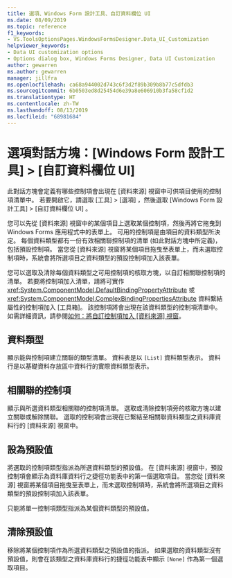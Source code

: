 ```yaml
---
title: 選項、Windows Form 設計工具、自訂資料欄位 UI
ms.date: 08/09/2019
ms.topic: reference
f1_keywords:
- VS.ToolsOptionsPages.WindowsFormsDesigner.Data_UI_Customization
helpviewer_keywords:
- Data UI customization options
- Options dialog box, Windows Forms Designer, Data UI Customization
author: gewarren
ms.author: gewarren
manager: jillfra
ms.openlocfilehash: ca68a944002d743c6f3d2f89b309b8b77c5dfdb3
ms.sourcegitcommit: 6b0503ed8d25454d6e39a8e606910b3fa58cf1d2
ms.translationtype: HT
ms.contentlocale: zh-TW
ms.lasthandoff: 08/13/2019
ms.locfileid: "68981684"
---
```

# <a name="options-dialog-box-windows-forms-designer--data-ui-customization"></a>選項對話方塊：[Windows Form 設計工具] > [自訂資料欄位 UI]

此對話方塊會定義有哪些控制項會出現在 [資料來源] 視窗中可供項目使用的控制項清單中。 若要開啟它，請選取 [工具]   > [選項]  ，然後選取 [Windows Form 設計工具]   > [自訂資料欄位 UI]  。

您可以先從 [資料來源] 視窗中的某個項目上選取某個控制項，然後再將它拖曳到 Windows Forms 應用程式中的表單上。 可用的控制項是由項目的資料類型所決定。 每個資料類型都有一份有效相關聯控制項的清單 (如此對話方塊中所定義)，包括預設控制項。 當您從 [資料來源] 視窗將某個項目拖曳至表單上，而未選取控制項時，系統會將所選項目之資料類型的預設控制項加入該表單。

您可以選取及清除每個資料類型之可用控制項的核取方塊，以自訂相關聯控制項的清單。 若要將控制項加入清單，請將可實作 <xref:System.ComponentModel.DefaultBindingPropertyAttribute> 或 <xref:System.ComponentModel.ComplexBindingPropertiesAttribute> 資料繫結屬性的控制項加入 [工具箱]。 該控制項將會出現在該資料類型的控制項清單中。 如需詳細資訊，請參閱[如何：將自訂控制項加入 [資料來源] 視窗](../..//data-tools/add-custom-controls-to-the-data-sources-window.md)。

## <a name="data-type"></a>資料類型

顯示能與控制項建立關聯的類型清單。 資料表是以 `[List]` 資料類型表示。 資料行是以基礎資料存放區中資料行的實際資料類型表示。

## <a name="associated-controls"></a>相關聯的控制項

顯示與所選資料類型相關聯的控制項清單。 選取或清除控制項旁的核取方塊以建立關聯或解除關聯。 選取的控制項會出現在已繫結至相關聯資料類型之資料庫資料行的 [資料來源] 視窗中。

## <a name="set-default"></a>設為預設值

將選取的控制項類型指派為所選資料類型的預設值。 在 [資料來源] 視窗中，預設控制項會顯示為資料庫資料行之捷徑功能表中的第一個選取項目。 當您從 [資料來源] 視窗將某個項目拖曳至表單上，而未選取控制項時，系統會將所選項目之資料類型的預設控制項加入該表單。

只能將單一控制項類型指派為某個資料類型的預設值。

## <a name="clear-default"></a>清除預設值

移除將某個控制項作為所選資料類型之預設值的指派。 如果選取的資料類型沒有預設值，則會在該類型之資料庫資料行的捷徑功能表中顯示 `[None]` 作為第一個選取項目。